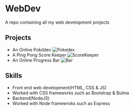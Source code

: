 # WebDev
A repo containing all my web development projects
## Projects
 - An Online Pokddex
    ![Pokedex](https://github.com/Kushagra1480/WebDev/blob/main/Screenshots/poke.png "Pokedex")
 - A Ping Pong Score Keeper
    ![ScoreKeeper](https://github.com/Kushagra1480/WebDev/blob/main/Screenshots/score.png "PongScoreKeeper")
 - An Online Progress Bar
    ![Bar](https://github.com/Kushagra1480/WebDev/blob/main/Screenshots/bar.png "ProgressBar")
 ## Skills
 - Front end web development(HTML, CSS & JS)
 - Worked with CSS frameworks such as Bootstrap & Bulma 
 - Backend(NodeJS)
 - Worked with Node framewroks such as Express 
